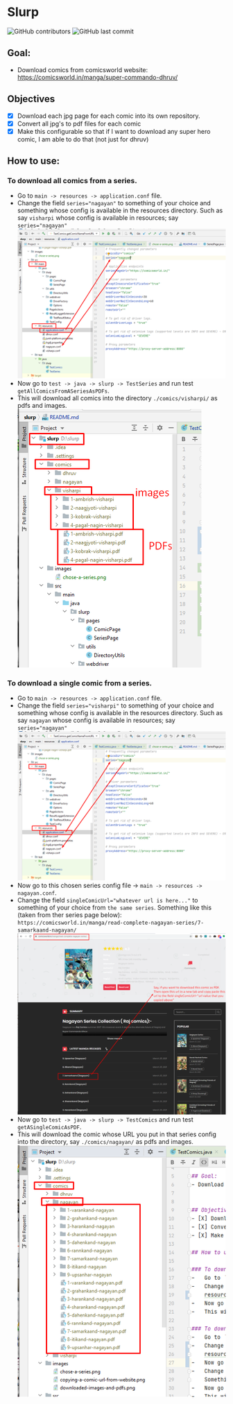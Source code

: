 # Slurp
![GitHub contributors](https://img.shields.io/github/contributors/pramodkumaryadav/slurp)
![GitHub last commit](https://img.shields.io/github/last-commit/pramodkumaryadav/slurp)

## Goal: 
- Download comics from comicsworld website: https://comicsworld.in/manga/super-commando-dhruv/


## Objectives
- [X] Download each jpg page for each comic into its own repository. 
- [X] Convert all jpg's to pdf files for each comic
- [X] Make this configurable so that if I want to download any super hero comic, I am able to do that (not just for dhruv)

## How to use: 

### To download all comics from a series.
-   Go to ```main -> resources -> application.conf``` file.
-   Change the field ```series="nagayan"``` to something of your choice and something whose config is available in the
    resources directory. Such as say ```visharpi``` whose config is available in resources; say ```series="nagayan"```  ![visharpi.conf](./images/chose-a-series.png)
-   Now go to ```test -> java -> slurp -> TestSeries``` and run test ```getAllComicsFromASeriesAsPDFs```.
-   This will download all comics into the directory ```./comics/visharpi/``` as pdfs and images. ![downloaded images](./images/visharpi-downloaded-images-and-pdfs.png)

### To download a single comic from a series.
-   Go to ```main -> resources -> application.conf``` file.
-   Change the field ```series="visharpi"``` to something of your choice and something whose config is available in the
    resources directory. Such as say ```nagayan``` whose config is available in resources; say ```series="nagayan"```  ![nagayan.conf](./images/chose-a-series.png)
-   Now go to this chosen series config file -> ```main -> resources -> nagayan.conf```.
-   Change the field ```singleComicUrl="whatever url is here..."``` to something of your choice from ```the same series```. 
    Something like this (taken from ther series page below): 
    ```https://comicsworld.in/manga/read-complete-nagayan-series/7-samarkaand-nagayan/```
    ![](./images/copying-a-comic-url-from-website.png)
-   Now go to ```test -> java -> slurp -> TestComics``` and run test ```getASingleComicAsPDF```.
-   This will download the comic whose URL you put in that series config into the directory, say ```./comics/nagayan/``` as pdfs and images. 
![downloaded images](./images/nagayan-downloaded-images-and-pdfs.png)